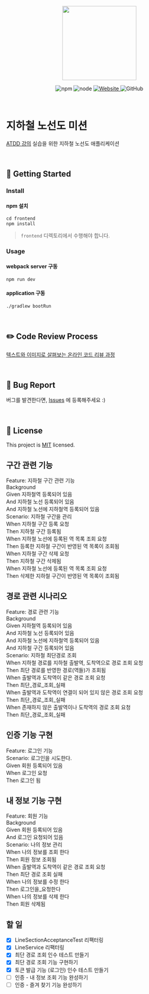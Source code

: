 <p align="center">
    <img width="200px;" src="https://raw.githubusercontent.com/woowacourse/atdd-subway-admin-frontend/master/images/main_logo.png"/>
</p>
<p align="center">
  <img alt="npm" src="https://img.shields.io/badge/npm-%3E%3D%205.5.0-blue">
  <img alt="node" src="https://img.shields.io/badge/node-%3E%3D%209.3.0-blue">
  <a href="https://edu.nextstep.camp/c/R89PYi5H" alt="nextstep atdd">
    <img alt="Website" src="https://img.shields.io/website?url=https%3A%2F%2Fedu.nextstep.camp%2Fc%2FR89PYi5H">
  </a>
  <img alt="GitHub" src="https://img.shields.io/github/license/next-step/atdd-subway-service">
</p>

<br>

# 지하철 노선도 미션
[ATDD 강의](https://edu.nextstep.camp/c/R89PYi5H) 실습을 위한 지하철 노선도 애플리케이션

<br>

## 🚀 Getting Started

### Install
#### npm 설치
```
cd frontend
npm install
```
> `frontend` 디렉토리에서 수행해야 합니다.

### Usage
#### webpack server 구동
```
npm run dev
```
#### application 구동
```
./gradlew bootRun
```
<br>

## ✏️ Code Review Process
[텍스트와 이미지로 살펴보는 온라인 코드 리뷰 과정](https://github.com/next-step/nextstep-docs/tree/master/codereview)

<br>

## 🐞 Bug Report

버그를 발견한다면, [Issues](https://github.com/next-step/atdd-subway-service/issues) 에 등록해주세요 :)

<br>

## 📝 License

This project is [MIT](https://github.com/next-step/atdd-subway-service/blob/master/LICENSE.md) licensed.

## 구간 관련 기능
Feature: 지하철 구간 관련 기능  
    Background  
        Given 지하철역 등록되어 있음  
        And 지하철 노선 등록되어 있음  
        And 지하철 노선에 지하철역 등록되어 있음  
    Scenario: 지하철 구간을 관리  
        When 지하철 구간 등록 요청  
        Then 지하철 구간 등록됨  
        When 지하철 노선에 등록된 역 목록 조회 요청  
        Then 등록한 지하철 구간이 반영된 역 목록이 조회됨  
        When 지하철 구간 삭제 요청  
        Then 지하철 구간 삭제됨  
        When 지하철 노선에 등록된 역 목록 조회 요청  
        Then 삭제한 지하철 구간이 반영된 역 목록이 조회됨  

## 경로 관련 시나리오
Feature: 경로 관련 기능  
    Background  
        Given 지하철역 등록되어 있음  
        And 지하철 노선 등록되어 있음  
        And 지하철 노선에 지하철역 등록되어 있음  
        And 지하철 구간 등록되어 있음  
    Scenario: 지하철 최단경로 조회  
        When 지하철 경로를 지하철 출발역, 도착역으로 경로 조회 요청  
        Then 최단 경로를 반영한 경로(역들)가 조회됨  
        When 출발역과 도착역이 같은 경로 조회 요청  
        Then 최단_경로_조회_실패  
        When 출발역과 도착역이 연결이 되어 있지 않은 경로 조회 요청  
        Then 최단_경로_조회_실패  
        When 존재하지 않은 출발역이나 도착역의 경로 조회 요청  
        Then 최단_경로_조회_실패    

## 인증 기능 구현

Feature: 로그인 기능   
    Scenario: 로그인을 시도한다.   
        Given 회원 등록되어 있음   
        When 로그인 요청   
        Then 로그인 됨

## 내 정보 기능 구현

Feature: 회원 기능  
    Background  
        Given 회원 등록되어 있음  
        And 로그인 요청되어 있음  
    Scenario: 나의 정보 관리    
        When 나의 정보를 조회 한다   
        Then 회원 정보 조회됨  
        When 출발역과 도착역이 같은 경로 조회 요청  
        Then 최단 경로 조회 실패  
        When 나의 정보를 수정 한다  
        Then 로그인을_요청한다  
        When 나의 정보를 삭제 한다  
        Then 회원 삭제됨

## 할 일
- [x] LineSectionAcceptanceTest 리팩터링
- [x] LineService 리팩터링
- [x] 최단 경로 조회 인수 테스트 만들기
- [x] 최단 경로 조회 기능 구현하기
- [x] 토큰 발급 기능 (로그인) 인수 테스트 만들기
- [ ] 인증 - 내 정보 조회 기능 완성하기
- [ ] 인증 - 즐겨 찾기 기능 완성하기